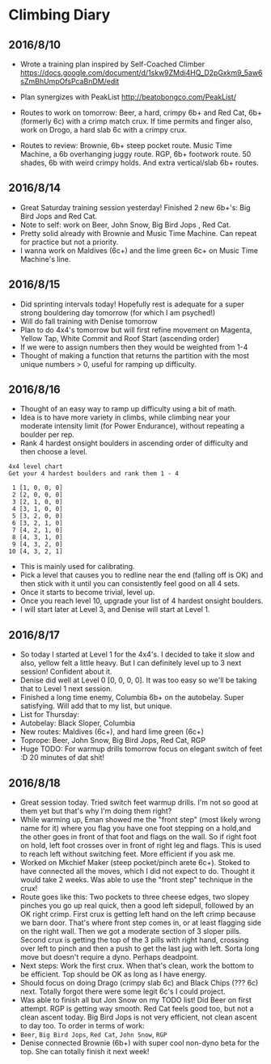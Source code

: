# Climbing Diary

## 2016/8/10

* Wrote a training plan inspired by Self-Coached Climber https://docs.google.com/document/d/1skw9ZMdi4HQ_D2pGxkm9_5aw6sZmBhUmpOfsPcaBnDM/edit

* Plan synergizes with PeakList http://beatobongco.com/PeakList/

* Routes to work on tomorrow: Beer, a hard, crimpy 6b+ and Red Cat, 6b+ (formerly 6c) with a crimp match crux. If time permits and finger also, work on Drogo, a hard slab 6c with a crimpy crux.

* Routes to review: Brownie, 6b+ steep pocket route. Music Time Machine, a 6b overhanging juggy route. RGP, 6b+ footwork route. 50 shades, 6b with weird crimpy holds. And extra vertical/slab 6b+ routes.

## 2016/8/14

* Great Saturday training session yesterday! Finished 2 new 6b+'s: Big Bird Jops and Red Cat.
* Note to self: work on Beer, John Snow, Big Bird Jops , Red Cat.
* Pretty solid already with Brownie and Music Time Machine. Can repeat for practice but not a priority.
* I wanna work on Maldives (6c+) and the lime green 6c+ on Music Time Machine's line.

## 2016/8/15
* Did sprinting intervals today! Hopefully rest is adequate for a super strong bouldering day tomorrow (for which I am psyched!)
* Will do fall training with Denise tomorrow
* Plan to do 4x4's tomorrow but will first refine movement on Magenta, Yellow Tap, White Commit and Roof Start (ascending order)
* If we were to assign numbers then they would be weighted from 1-4
* Thought of making a function that returns the partition with the most unique numbers > 0, useful for ramping up difficulty.

## 2016/8/16
 * Thought of an easy way to ramp up difficulty using a bit of math.
 * Idea is to have more variety in climbs, while climbing near your moderate intensity limit (for Power Endurance), without repeating a boulder per rep. 
 * Rank 4 hardest onsight boulders in ascending order of difficulty and then choose a level.
``` 
4x4 level chart
Get your 4 hardest boulders and rank them 1 - 4

 1 [1, 0, 0, 0] 
 2 [2, 0, 0, 0] 
 3 [2, 1, 0, 0] 
 4 [3, 1, 0, 0] 
 5 [3, 2, 0, 0] 
 6 [3, 2, 1, 0] 
 7 [4, 2, 1, 0] 
 8 [4, 3, 1, 0] 
 9 [4, 3, 2, 0] 
10 [4, 3, 2, 1] 
```
 * This is mainly used for calibrating.
 * Pick a level that causes you to redline near the end (falling off is OK) and then stick with it until you can consistently feel good on all 4 sets.
 * Once it starts to become trivial, level up. 
 * Once you reach level 10, upgrade your list of 4 hardest onsight boulders.
 * I will start later at Level 3, and Denise will start at Level 1.

## 2016/8/17
 * So today I started at Level 1 for the 4x4's. I decided to take it slow and also, yellow felt a little heavy. But I can definitely level up to 3 next session! Confident about it.
 * Denise did well at Level 0 [0, 0, 0, 0]. It was too easy so we'll be taking that to Level 1 next session.
 * Finished a long time enemy, Columbia 6b+ on the autobelay. Super satisfying. Will add that to my list, but unique.
 * List for Thursday: 
  * Autobelay: Black Sloper, Columbia
  * New routes: Maldives (6c+), and hard lime green (6c+)
  * Toprope: Beer, John Snow, Big Bird Jops, Red Cat, RGP
  * Huge TODO: For warmup drills tomorrow focus on elegant switch of feet :D 20 minutes of dat shit!

## 2016/8/18
 * Great session today. Tried switch feet warmup drills. I'm not so good at them yet but that's why I'm doing them right?
 * While warming up, Eman showed me the "front step" (most likely wrong name for it) where you flag you have one foot stepping on a hold,and the other goes in front of that foot and flags on the wall. So if right foot on hold, left foot crosses over in front of right leg and flags. This is used to reach left without switching feet. More efficient if you ask me.
 * Worked on Mkchief Maker (steep pocket/pinch arete 6c+). Stoked to have connected all the moves, which I did not expect to do. Thought it would take 2 weeks. Was able to use the "front step" technique in the crux!
 * Route goes like this: Two pockets to three cheese edges, two slopey pinches you go up real quick, then a good left sidepull, followed by an OK right crimp. First crux is getting left hand on the left crimp because we barn door. That's where front step comes in, or at least flagging side on the right wall. Then we got a moderate section of 3 sloper pills. Second crux is getting the top of the 3 pills with right hand, crossing over left to pinch and then a push to get the last jug with left. Sorta long move but doesn't require a dyno. Perhaps deadpoint.
 * Next steps: Work the first crux. When that's clean, work the bottom to be efficient. Top should be OK as long as I have energy.
 * Should focus on doing Drago (crimpy slab 6c) and Black Chips (??? 6c) next. Totally forgot there were some legit 6c's I could project.
 * Was able to finish all but Jon Snow on my TODO list! Did Beer on first attempt. RGP is getting way smooth. Red Cat feels good too, but not a clean ascent today. Big Bird Jops is not very efficient, not clean ascent to day too. To order in terms of work:
 * `Beer`, `Big Bird Jops`, `Red Cat`, `John Snow`, `RGP`
 * Denise connected Brownie (6b+) with super cool non-dyno beta for the top. She can totally finish it next week!
